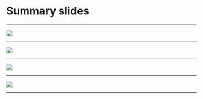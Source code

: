 # Summary slides

---

![](./Slide1.JPG)

---

![](./Slide2.JPG)

---

![](./Slide3.JPG)

---

![](./Slide4.JPG)

---

